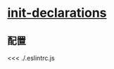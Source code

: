 # [init-declarations](https://typescript-eslint.io/rules/init-declarations)

## 配置

<<< ./.eslintrc.js
